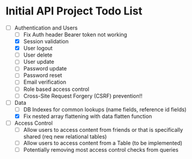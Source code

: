 # Initial API Project Todo List

- [ ] Authentication and Users
  - [ ] Fix Auth header Bearer token not working
  - [x] Session validation
  - [x] User logout
  - [ ] User delete
  - [ ] User update
  - [ ] Password update
  - [ ] Password reset
  - [ ] Email verification
  - [ ] Role based access control
  - [ ] Cross-Site Request Forgery (CSRF) prevention!!
- [ ] Data
  - [ ] DB Indexes for common lookups (name fields, reference id fields)
  - [x] Fix nested array flattening with data flatten function
- [ ] Access Control
  - [ ] Allow users to access content from friends or that is specifically shared (req new relational tables)
  - [ ] Allow users to access content from a Table (to be implemented)
  - [ ] Potentially removing most access control checks from queries
